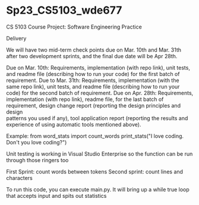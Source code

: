 # Sp23_CS5103_wde677
CS 5103 Course Project: Software Engineering Practice

Delivery 

We will have two mid-term check points due on Mar. 10th and Mar. 31th after two  development sprints, and the final due date will be Apr 28th.  

Due on Mar. 10th: Requirements, implementation (with repo link), unit tests, and readme file (describing how to run your code) for the first batch of requirement. 
Due to Mar. 31th: Requirements, implementation (with the same repo link), unit tests, and readme file (describing how to run your code) for the second batch of requirement. 
Due on Apr. 28th: Requirements, implementation (with repo link), readme file, for the last batch of requirement, design change report (reporting the design principles and design  
patterns you used if any), tool application report (reporting the results and experience of using automatic tools mentioned above). 

Example:
from word_stats import count_words
print_stats("I love coding.  Don't you love coding?")

Unit testing is working in Visual Studio Enterprise so the function can be run through those ringers too

First Sprint: count words between tokens
Second sprint: count lines and characters

To run this code, you can execute main.py.  It will bring up a while true loop that accepts input and spits out statistics
